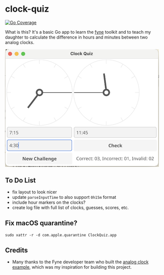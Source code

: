 # clock-quiz

[![Go Coverage](https://github.com/winterspite/clock-quiz/wiki/coverage.svg)](https://raw.githack.com/wiki/winterspite/clock-quiz/coverage.html)

What is this? It's a basic Go app to learn the [fyne](https://fyne.io/) toolkit and to teach my daughter to 
calculate the difference in hours and minutes between two analog clocks. 

![docs/demo.png](docs/demo.png)

## To Do List

- fix layout to look nicer
- update `parseInputTime` to also support `0h15m` format
- include hour markers on the clocks?
- create log file with full list of clocks, guesses, scores, etc.
 
## Fix macOS quarantine?

`sudo xattr -r -d com.apple.quarantine ClockQuiz.app`

## Credits

- Many thanks to the Fyne developer team who built the [analog clock example](https://github.com/fyne-io/examples/tree/develop), 
  which was my inspiration for building this project.
